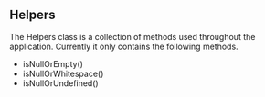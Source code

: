 ## Helpers

The Helpers class is a collection of methods used throughout the application. Currently it only contains the following methods. 

- isNullOrEmpty()
- isNullOrWhitespace()
- isNullOrUndefined()

